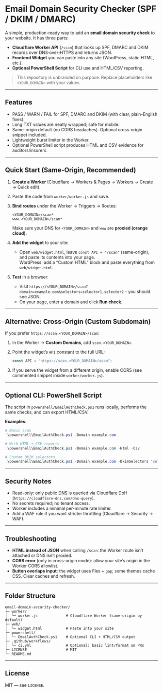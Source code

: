 # Email Domain Security Checker (SPF / DKIM / DMARC)

A simple, production-ready way to add an **email domain security check** to your website.
It has three parts:

- **Cloudflare Worker API** (`/scan`) that looks up SPF, DMARC and DKIM records over DNS‑over‑HTTPS and returns JSON.
- **Frontend Widget** you can paste into any site (WordPress, static HTML, etc.).
- **Optional PowerShell Script** for CLI use and HTML/CSV reporting.

> This repository is unbranded on purpose. Replace placeholders like `<YOUR_DOMAIN>` with your values.

---

## Features

- PASS / WARN / FAIL for SPF, DMARC and DKIM (with clear, plain-English fixes).
- Long TXT values are neatly wrapped; safe for mobile.
- Same-origin default (no CORS headaches). Optional cross-origin snippet included.
- Lightweight burst limiter in the Worker.
- Optional PowerShell script produces HTML and CSV evidence for auditors/insurers.

---

## Quick Start (Same-Origin, Recommended)

1. **Create a Worker** (Cloudflare → Workers & Pages → Workers → Create → Quick edit).
2. Paste the code from `worker/worker.js` and save.
3. **Bind routes** under the Worker → Triggers → Routes:

   ```
   <YOUR_DOMAIN>/scan*
   www.<YOUR_DOMAIN>/scan*
   ```

   Make sure your DNS for `<YOUR_DOMAIN>` and `www` are **proxied (orange cloud)**.

4. **Add the widget** to your site:
   - Open `web/widget.html`, leave `const API = "/scan"` (same-origin), and paste its contents into your page.  
     WordPress: add a “Custom HTML” block and paste everything from `web/widget.html`.

5. **Test** in a browser:

   - Visit `https://<YOUR_DOMAIN>/scan?domain=example.com&selectors=selector1,selector2` – you should see JSON.
   - On your page, enter a domain and click **Run check**.

---

## Alternative: Cross-Origin (Custom Subdomain)

If you prefer `https://scan.<YOUR_DOMAIN>/scan`:

1. In the Worker → **Custom Domains**, add `scan.<YOUR_DOMAIN>`.
2. Point the widget’s `API` constant to the full URL:

   ```js
   const API = "https://scan.<YOUR_DOMAIN>/scan";
   ```

3. If you serve the widget from a different origin, enable CORS (see commented snippet inside `worker/worker.js`).

---

## Optional CLI: PowerShell Script

The script in `powershell/EmailAuthCheck.ps1` runs locally, performs the same checks, and can export HTML/CSV.

**Examples:**

```powershell
# Basic scan
.\powershell\EmailAuthCheck.ps1 -Domain example.com

# With HTML + CSV reports
.\powershell\EmailAuthCheck.ps1 -Domain example.com -Html -Csv

# Custom DKIM selectors
.\powershell\EmailAuthCheck.ps1 -Domain example.com -DkimSelectors 'selector1','selector2','smtp'
```

---

## Security Notes

- Read-only: only public DNS is queried via Cloudflare DoH (`https://cloudflare-dns.com/dns-query`).
- No secrets required; no tenant access.
- Worker includes a minimal per-minute rate limiter.
- Add a WAF rule if you want stricter throttling (Cloudflare → Security → WAF).

---

## Troubleshooting

- **HTML instead of JSON** when calling `/scan`: the Worker route isn’t attached or DNS isn’t proxied.
- **CORS error** (only in cross-origin mode): allow your site’s origin in the Worker CORS allowlist.
- **Button overlaps input**: the widget uses Flex + `gap`; some themes cache CSS. Clear caches and refresh.

---

## Folder Structure

```text
email-domain-security-checker/
├─ worker/
│  └─ worker.js             # Cloudflare Worker (same-origin by default)
├─ web/
│  └─ widget.html           # Paste into your site
├─ powershell/
│  └─ EmailAuthCheck.ps1    # Optional CLI + HTML/CSV output
├─ .github/workflows/
│  └─ ci.yml                # Optional: basic lint/format on PRs
├─ LICENSE                  # MIT
└─ README.md
```

---

## License

MIT — see `LICENSE`.
